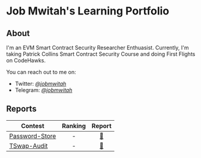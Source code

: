 # Job Mwitah's Learning Portfolio

## About

I'm an EVM Smart Contract Security Researcher Enthuasist. 
Currently, I'm taking Patrick Collins Smart Contract Security Course and doing First Flights on CodeHawks.

You can reach out to me on:
- Twitter: [*@jobmwitah*](https://twitter.com/jobmwitah) 
- Telegram: [*@jobmwitah*](https://t.me/jobmwitah)

## Reports

| Contest | Ranking | Report |
| - | :-: | :-: |
| [Password-Store](https://github.com/Cyfrin/2023-10-PasswordStore) | - | [📄](CodeHawks/2024-12-20-password-store.pdf) |
| [TSwap-Audit](https://github.com/Cyfrin/5-t-swap-audit) | - | [📄](CodeHawks/2025-01-18-tswap-audit.pdf) |
